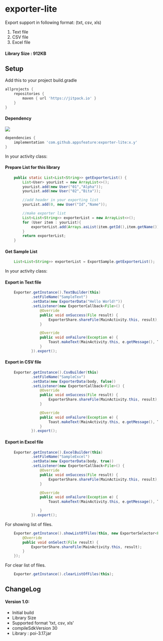 # exporter-lite
Export support in following format: (txt, csv, xls)
1. Text file  
2. CSV file 
3. Excel file 
 
#### Library Size : 912KB
  
## Setup 
Add this to your project build.gradle
``` gradle
allprojects {
    repositories {
        maven { url 'https://jitpack.io' }
    }
}
``` 
#### Dependency
[![](https://jitpack.io/v/appsfeature/exporter-lite.svg)](https://jitpack.io/#appsfeature/exporter-lite)
```gradle
dependencies {
    implementation 'com.github.appsfeature:exporter-lite:x.y'
}
```   

In your activity class:
#### Prepare List for this library
```java 
    public static List<List<String>> getExporterList() {
        List<User> yourList = new ArrayList<>();
        yourList.add(new User("01","Alpha"));
        yourList.add(new User("02","Bita"));

        //add header in your exporting list
        yourList.add(0, new User("Id","Name"));

        //make exporter list
        List<List<String>> exporterList = new ArrayList<>();
        for (User item : yourList){
            exporterList.add(Arrays.asList(item.getId(),item.getName()));
        }
        return exporterList;
    }
```
#### Get Sample List
```java 
    List<List<String>> exporterList = ExportSample.getExporterList(); 
```
In your activity class:
#### Export in Text file
```java 
    Exporter.getInstance().TextBuilder(this)
            .setFileName("SampleText")
            .setData(new ExporterData("Hello World!"))
            .setListener(new ExporterCallback<File>() {
                @Override
                public void onSuccess(File result) {
                    ExporterShare.shareFile(MainActivity.this, result);
                }

                @Override
                public void onFailure(Exception e) {
                    Toast.makeText(MainActivity.this, e.getMessage(), Toast.LENGTH_SHORT).show();
                }
            }).export();
```
#### Export in CSV file
```java 
    Exporter.getInstance().CsvBuilder(this)
            .setFileName("SampleCsv")
            .setData(new ExporterData(body, false))
            .setListener(new ExporterCallback<File>() {
                @Override
                public void onSuccess(File result) {
                    ExporterShare.shareFile(MainActivity.this, result);
                }

                @Override
                public void onFailure(Exception e) {
                    Toast.makeText(MainActivity.this, e.getMessage(), Toast.LENGTH_SHORT).show();
                }
            }).export();
```
#### Export in Excel file
```java 
    Exporter.getInstance().ExcelBuilder(this)
            .setFileName("SampleExcel")
            .setData(new ExporterData(body, true))
            .setListener(new ExporterCallback<File>() {
                @Override
                public void onSuccess(File result) {
                    ExporterShare.shareFile(MainActivity.this, result);
                }

                @Override
                public void onFailure(Exception e) {
                    Toast.makeText(MainActivity.this, e.getMessage(), Toast.LENGTH_SHORT).show();

                }
            }).export();
```

 

For showing list of files. 
```java 
    Exporter.getInstance().showListOfFiles(this, new ExporterSelector<File>() {
        @Override
        public void onSelect(File result) {
            ExporterShare.shareFile(MainActivity.this, result);
        }
    });
```

For clear list of files.
```java
    Exporter.getInstance().clearListOfFiles(this);
```


## ChangeLog

#### Version 1.0:
* Initial build
* Library Size
* Supported format 'txt, csv, xls'
* compileSdkVersion 30
* Library : poi-3.17.jar